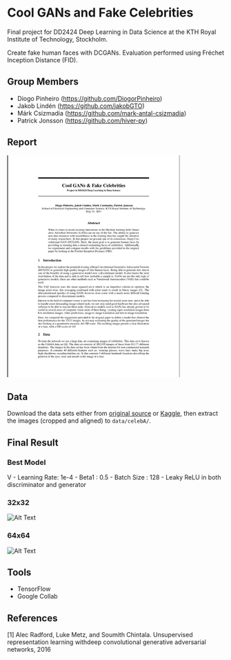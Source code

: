 # Cool GANs and Fake Celebrities
Final project for DD2424 Deep Learning in Data Science at the KTH Royal Institute of Technology, Stockholm.

Create fake human faces with DCGANs. Evaluation performed using Fréchet Inception Distance (FID).

## Group Members
  - Diogo Pinheiro (https://github.com/DiogorPinheiro)
  - Jakob Lindén (https://github.com/jakobGTO)
  - Márk Csizmadia (https://github.com/mark-antal-csizmadia)
  - Patrick Jonsson (https://github.com/hiver-py)

## Report
[<img src="images/report_frontpage.png" alt="drawing" width="400"/>](report/report.pdf)


## Data

Download the data sets either from [original source](http://mmlab.ie.cuhk.edu.hk/projects/CelebA.html) or [Kaggle](https://www.kaggle.com/jessicali9530/celeba-dataset), then extract the images (cropped and aligned) to ```data/celebA/```.

## Final Result

### Best Model 
V
    - Learning Rate: 1e-4
    - Beta1 : 0.5
    - Batch Size : 128
    - Leaky ReLU in both discriminator and generator

### 32x32
![Alt Text](images/32.gif)

### 64x64
![Alt Text](images/64.gif)


## Tools
 - TensorFlow
 - Google Collab

## References
[1] Alec Radford, Luke Metz, and Soumith Chintala.  Unsupervised representation learning withdeep convolutional generative adversarial networks, 2016

